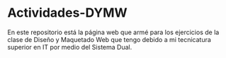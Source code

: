 # Actividades-DYMW
En este repositorio está la página web que armé para los ejercicios de la clase de Diseño y Maquetado Web que tengo debido a mi tecnicatura superior en IT por medio del Sistema Dual.
